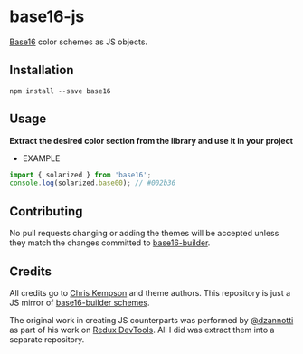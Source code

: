 # base16-js

[Base16](https://github.com/chriskempson/base16) color schemes as JS objects.


## Installation

```
npm install --save base16
```

## Usage

**Extract the desired color section from the library and use it in your project**

- EXAMPLE

```js
import { solarized } from 'base16';
console.log(solarized.base00); // #002b36
```

## Contributing

No pull requests changing or adding the themes will be accepted unless they match the changes committed to [base16-builder](https://github.com/chriskempson/base16-builder/tree/master/schemes).

## Credits

All credits go to [Chris Kempson](https://github.com/chriskempson) and theme authors. This repository is just a JS mirror of [base16-builder schemes](https://github.com/chriskempson/base16-builder/tree/master/schemes).

The original work in creating JS counterparts was performed by [@dzannotti](https://github.com/dzannotti) as part of his work on [Redux DevTools](https://github.com/gaearon/redux-devtools). All I did was extract them into a separate repository.
